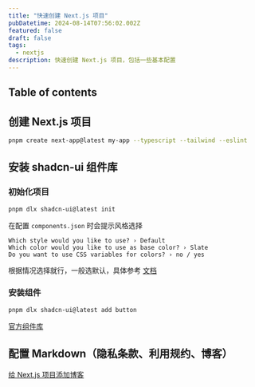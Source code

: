 ```yaml
---
title: "快速创建 Next.js 项目"
pubDatetime: 2024-08-14T07:56:02.002Z
featured: false
draft: false
tags:
  - nextjs
description: 快速创建 Next.js 项目，包括一些基本配置
---
```


## Table of contents


## 创建 Next.js 项目

```bash
pnpm create next-app@latest my-app --typescript --tailwind --eslint
```

## 安装 shadcn-ui 组件库

### 初始化项目

```bash
pnpm dlx shadcn-ui@latest init
```

在配置 `components.json` 时会提示风格选择

```
Which style would you like to use? › Default
Which color would you like to use as base color? › Slate
Do you want to use CSS variables for colors? › no / yes
```
根据情况选择就行，一般选默认，具体参考 [文档](https://ui.shadcn.com/themes)

### 安装组件

```bash
pnpm dlx shadcn-ui@latest add button
```

[官方组件库](https://ui.shadcn.com/docs/components/accordion)

## 配置 Markdown（隐私条款、利用规约、博客）

[给 Next.js 项目添加博客](/add-blog-to-nextjs-project)
